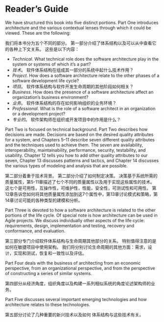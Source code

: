 Reader’s Guide
===

We have structured this book into five distinct portions. Part One introduces architecture and the various contextual lenses through which it could be viewed. These are the following:

我们将本书分为五个不同的部分。 第一部分介绍了体系结构以及可以从中查看它的各种上下文关系。 这些是以下内容：

* *Technical*. What technical role does the software architecture play in the system or systems of which it’s a part?
* *技术*。 软件体系结构在组成其一部分的系统中起什么技术作用？
* *Project*. How does a software architecture relate to the other phases of a software development life cycle?
* *项目*。 软件体系结构与软件开发生命周期的其他阶段如何相关？
* *Business*. How does the presence of a software architecture affect an organization’s business environment?
* *业务*。 软件体系结构的存在如何影响组织的业务环境？
* *Professional*. What is the role of a software architect in an organization or a development project?
* *专业的*。 软件架构师在组织或开发项目中的作用是什么？

Part Two is focused on technical background. Part Two describes how decisions are made. Decisions are based on the desired quality attributes for a system, and Chapters 5–11 describe seven different quality attributes and the techniques used to achieve them. The seven are availability, interoperability, maintainability, performance, security, testability, and usability. Chapter 12 tells you how to add other quality attributes to our seven, Chapter 13 discusses patterns and tactics, and Chapter 14 discusses the various types of modeling and analysis that are possible.

第二部分着重于技术背景。 第二部分介绍了如何制定决策。 决策基于系统所需的质量属性，第5-11章描述了七个不同的质量属性以及用于实现这些属性的技术。 这七个是可用性，互操作性，可维护性，性能，安全性，可测试性和可用性。 第12章告诉您如何将其他质量属性添加到这7个属性中，第13章讨论模式和策略，第14章讨论可能的各种类型的建模和分析。

Part Three is devoted to how a software architecture is related to the other portions of the life cycle. Of special note is how architecture can be used in Agile projects. We discuss individually other aspects of the life cycle: requirements, design, implementation and testing, recovery and conformance, and evaluation.

第三部分专门介绍软件体系结构与生命周期其他部分的关系。 特别值得注意的是如何在敏捷项目中使用架构。 我们将分别讨论生命周期的其他方面：需求，设计，实现和测试，恢复和一致性以及评估。

Part Four deals with the business of architecting from an economic perspective, from an organizational perspective, and from the perspective of constructing a series of similar systems.

第四部分从经济角度，组织角度以及构建一系列相似系统的角度论述架构师的业务。

Part Five discusses several important emerging technologies and how
architecture relates to these technologies.

第五部分讨论了几种重要的新兴技术以及如何
体系结构与这些技术有关。